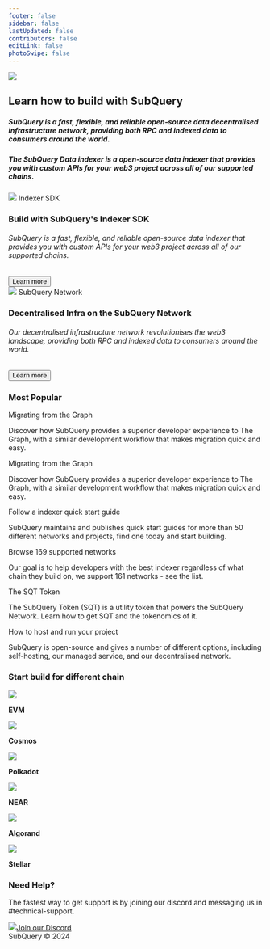 ```yaml
---
footer: false
sidebar: false
lastUpdated: false
contributors: false
editLink: false
photoSwipe: false
---
```


<link rel="stylesheet" href="/assets/style/homepage.css" as="style" />
<div class="welcomeContainer">
  <div class="banner">
    <div class="bannerImage">
      <div class="bannerImageBg"></div>
      <img src="/assets/img/welcomeBanner.png" />
    </div>
    <div class="ct">
      <h2 class="title">Learn how to build with SubQuery</h2>
      <h5 class="subtitle">SubQuery is a fast, flexible, and reliable open-source data decentralised infrastructure network, providing both RPC and indexed data to consumers around the world.
      </h5>
      <h5 class="subtitle">
      The SubQuery Data indexer is a open-source data indexer that provides you with custom APIs for your web3 project across all of our supported chains.</h5>
    </div>
  </div>
  <div class="advancedFeatures mt80">
    <div class="cardList">
      <router-link class="item" :to="{path: '/indexer/welcome.html'}">
        <div class="itemHeader">
          <img src="/assets/img/home/indexer-sdk.png"/>
          Indexer SDK
        </div>
        <h3>Build with SubQuery's Indexer SDK</h3>
        <h6>SubQuery is a fast, flexible, and reliable open-source data indexer that provides you with custom APIs for your web3 project across all of our supported chains. </h6>
        <button class="button mt40">Learn more</button>
      </router-link>
      <router-link class="item" :to="{path: '/subquery_network/welcome.html'}">
         <div class="itemHeader">
          <img src="/assets/img/home/subquery-network.png"/>
          SubQuery Network
        </div>
        <h3>Decentralised Infra on the SubQuery Network</h3>
        <h6>
        Our decentralised infrastructure network revolutionises the web3 landscape, providing both RPC and indexed data to consumers around the world.</h6>
        <button class="button mt40">Learn more</button>
      </router-link>
    </div>
  </div>
  <div class="layout mt140">
    <h3>
      Most Popular
    </h3>
    <div class="advancedFeatures">
      <div class="cardList grid3column">
        <router-link class="item pd20Important" :to="{path: '/indexer/welcome.html'}">
          <p>Migrating from the Graph</p>
          <span>Discover how SubQuery provides a superior developer experience to The Graph, with a similar development workflow that makes migration quick and easy.</span>
        </router-link>
        <router-link class="item pd20Important" :to="{path: '/indexer/welcome.html'}">
          <p>Migrating from the Graph</p>
          <span>Discover how SubQuery provides a superior developer experience to The Graph, with a similar development workflow that makes migration quick and easy.</span>
        </router-link>
        <router-link class="item pd20Important" :to="{path: '/indexer/welcome.html'}">
          <p>Follow a indexer quick start guide</p>
          <span>SubQuery maintains and publishes quick start guides for more than 50 different networks and projects, find one today and start building.</span>
        </router-link>
        <router-link class="item pd20Important" :to="{path: '/indexer/welcome.html'}">
          <p>Browse 169 supported networks</p>
          <span>Our goal is to help developers with the best indexer regardless of what chain they build on, we support 161 networks - see the list.</span>
        </router-link>
        <router-link class="item pd20Important" :to="{path: '/indexer/welcome.html'}">
          <p>The SQT Token</p>
          <span>The SubQuery Token (SQT) is a utility token that powers the SubQuery Network. Learn how to get SQT and the tokenomics of it.</span>
        </router-link>
        <router-link class="item pd20Important" :to="{path: '/indexer/welcome.html'}">
          <p>How to host and run your project</p>
          <span>SubQuery is open-source and gives a number of different options, including self-hosting, our managed service, and our decentralised network.</span>
        </router-link>
      </div>
    </div>
  </div>
  <div class="layout mt140">
    <h3>
      Start build for different chain
    </h3>
    <div class="advancedFeatures">
      <div class="cardList grid6column">
        <router-link class="item flexColCenter gp16 pd20Important" :to="{path: '/indexer/welcome.html'}">
          <img src="https://static.subquery.network/network-logos/1.png"/>
          <p class="large"><b>EVM</b></p>
        </router-link>
        <router-link class="item flexColCenter gp16 pd20Important" :to="{path: '/indexer/welcome.html'}">
          <img src="https://static.subquery.network/network-logos/cosmoshub-4.png"/>
          <p class="large"><b>Cosmos</b></p>
        </router-link>
        <router-link class="item flexColCenter gp16 pd20Important" :to="{path: '/indexer/welcome.html'}">
          <img src="https://static.subquery.network/network-logos/polkadot.png"/>
          <p class="large"><b>Polkadot</b></p>
        </router-link>
        <router-link class="item flexColCenter gp16 pd20Important" :to="{path: '/indexer/welcome.html'}">
          <img src="https://static.subquery.network/network-logos/near.png"/>
          <p class="large"><b>NEAR</b></p>
        </router-link>
        <router-link class="item flexColCenter gp16 pd20Important" :to="{path: '/indexer/welcome.html'}">
          <img src="https://static.subquery.network/network-logos/algorand.png"/>
          <p class="large"><b>Algorand</b></p>
        </router-link>
        <router-link class="item flexColCenter gp16 pd20Important" :to="{path: '/indexer/welcome.html'}">
          <img src="https://static.subquery.network/network-logos/stellar.png"/>
          <p class="large"><b>Stellar</b></p>
        </router-link>
      </div>
    </div>
  </div>
  <div class="help layout mt140 mb140">
    <h3>Need Help?</h3>
    <p>The fastest way to get support is by joining our discord and messaging us in #technical-support.</p>
    <a class="button" href="https://discord.com/invite/subquery" target="_blank"><img src="/assets/img/discord_icon.svg" />Join our Discord</a>
  </div>
  <div class="footer layout">SubQuery © 2024</div>
</div>
<component is="script" src="/assets/js/welcome.js" />
